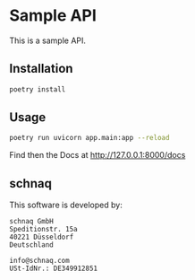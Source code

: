 # Sample API

This is a sample API.

## Installation

```bash
poetry install
```

## Usage

```bash
poetry run uvicorn app.main:app --reload
```

Find then the Docs at http://127.0.0.1:8000/docs

## schnaq

This software is developed by:

    schnaq GmbH
    Speditionstr. 15a
    40221 Düsseldorf
    Deutschland

    info@schnaq.com
    USt-IdNr.: DE349912851